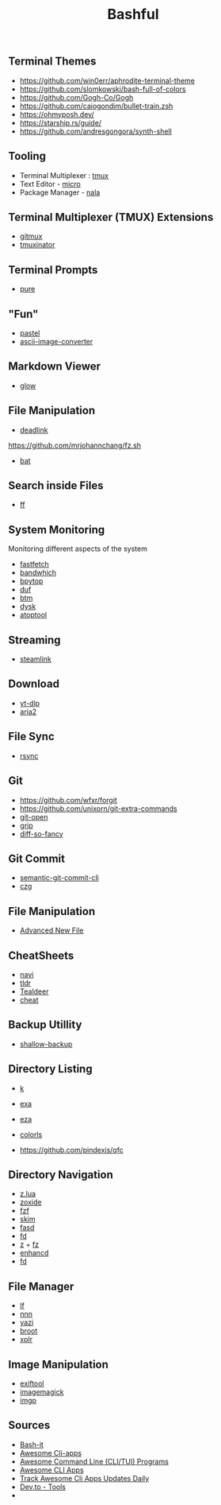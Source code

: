 <br>
<h1 align="center">Bashful</h1>
<br>

## Terminal Themes

 - https://github.com/win0err/aphrodite-terminal-theme
 - https://github.com/slomkowski/bash-full-of-colors
 - https://github.com/Gogh-Co/Gogh
 - https://github.com/caiogondim/bullet-train.zsh
 - https://ohmyposh.dev/
 - https://starship.rs/guide/
 - https://github.com/andresgongora/synth-shell

## Tooling

- Terminal Multiplexer : [tmux](https://github.com/tmux/tmux/wiki)
- Text Editor - [micro](https://micro-editor.github.io/)
- Package Manager - [nala](https://gitlab.com/volian/nala)

## Terminal Multiplexer (TMUX) Extensions

- [gitmux](https://github.com/arl/gitmux)
- [tmuxinator](https://github.com/tmuxinator/tmuxinator)

## Terminal Prompts

- [pure](https://github.com/sindresorhus/pure)

## "Fun"

- [pastel](https://github.com/sharkdp/pastel)
- [ascii-image-converter](https://github.com/TheZoraiz/ascii-image-converter)

## Markdown Viewer

- [glow](https://github.com/charmbracelet/glow)

## File Manipulation

- [deadlink](https://github.com/nschloe/deadlink)

https://github.com/mrjohannchang/fz.sh

- [bat](https://github.com/sharkdp/bat)

## Search inside Files

- [ff](https://www.spflite.com/HtmlS/P_FF.html)
  
## System Monitoring

Monitoring different aspects of the system

- [fastfetch](https://github.com/fastfetch-cli/fastfetch/)
- [bandwhich](https://github.com/imsnif/bandwhich)
- [bpytop](https://github.com/aristocratos/bpytop)
- [duf](https://github.com/muesli/duf)
- [btm](https://github.com/ClementTsang/bottom)
- [dysk](https://github.com/Canop/dysk)
- [atoptool](https://www.atoptool.nl/)
   
## Streaming

- [steamlink](https://github.com/streamlink/streamlink)  

## Download

- [yt-dlp](https://github.com/yt-dlp/yt-dlp)
- [aria2](https://aria2.github.io/)

## File Sync

- [rsync](https://rsync.samba.org/) 

## Git 

- https://github.com/wfxr/forgit
- https://github.com/unixorn/git-extra-commands
- [git-open](https://github.com/paulirish/git-open)
- [grip](https://github.com/joeyespo/grip)
- [diff-so-fancy](https://github.com/so-fancy/diff-so-fancy)
  
## Git Commit

- [semantic-git-commit-cli](https://github.com/JPeer264/node-semantic-git-commit-cli)
- [czg](https://github.com/Zhengqbbb/cz-git/tree/main/packages/cli)

## File Manipulation

- [Advanced New File](https://github.com/tanrax/terminal-AdvancedNewFile)

## CheatSheets

- [navi](https://github.com/denisidoro/navi?tab=readme-ov-file)
- [tldr](https://tldr.sh/)
- [Tealdeer](https://tealdeer-rs.github.io/tealdeer/)
- [cheat](https://github.com/cheat/cheat)

## Backup Utillity

- [shallow-backup](https://github.com/alichtman/shallow-backup?tab=readme-ov-file)

## Directory Listing

- [k](https://github.com/supercrabtree/k)
- [exa](https://github.com/ogham/exa)
- [eza](https://eza.rocks/)
- [colorls](https://github.com/athityakumar/colorls)

- https://github.com/pindexis/qfc

## Directory Navigation

- [z.lua](https://github.com/skywind3000/z.lua) 
- [zoxide](https://github.com/ajeetdsouza/zoxide)
- [fzf](https://github.com/junegunn/fzf?tab=readme-ov-file)
- [skim](https://github.com/skim-rs/skim)
- [fasd](https://github.com/clvv/fasd)
- [fd](https://github.com/sharkdp/fd)
- [z](https://github.com/rupa/z) + [fz](https://github.com/mrjohannchang/fz.sh)
- [enhancd](https://github.com/babarot/enhancd)
- [fd](https://github.com/sharkdp/fd)

## File Manager

- [lf](https://github.com/gokcehan/lf)
- [nnn](https://github.com/jarun/nnn)
- [yazi](https://github.com/sxyazi/yazi)
- [broot](https://github.com/Canop/broot)
- [xplr](https://github.com/sayanarijit/xplr)

## Image Manipulation

- [exiftool](https://github.com/exiftool/exiftool)
- [imagemagick]()
- [imgp](https://github.com/jarun/imgp?tab=readme-ov-file)

## Sources

- [Bash-it](https://github.com/Bash-it/bash-it)
- [Awesome Cli-apps](https://github.com/agarrharr/awesome-cli-apps)
- [Awesome Command Line (CLI/TUI) Programs](https://github.com/toolleeo/awesome-cli-apps-in-a-csv)
- [Awesome CLI Apps](https://awesomerank.github.io/lists/aharris88/awesome-cli-apps.html)
- [Track Awesome Cli Apps Updates Daily](https://www.trackawesomelist.com/agarrharr/awesome-cli-apps/)
- [Dev.to - Tools](https://dev.to/lissy93/cli-tools-you-cant-live-without-57f6)
- 

